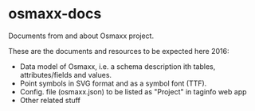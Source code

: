 # osmaxx-docs
Documents from and about Osmaxx project.

These are the documents and resources to be expected here 2016:
* Data model of Osmaxx, i.e. a schema description ith tables, attributes/fields and values. 
* Point symbols in SVG format and as a symbol font (TTF).
* Config. file (osmaxx.json) to be listed as "Project" in taginfo web app
* Other related stuff
